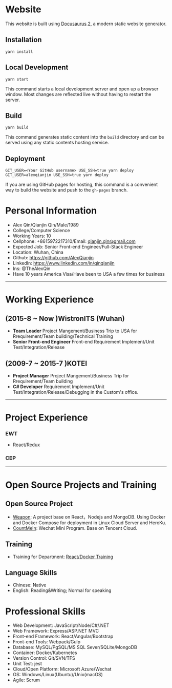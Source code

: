 # Website

This website is built using [Docusaurus 2](https://v2.docusaurus.io/), a modern static website generator.

## Installation

```console
yarn install
```

## Local Development

```console
yarn start
```

This command starts a local development server and open up a browser window. Most changes are reflected live without having to restart the server.

## Build

```console
yarn build
```

This command generates static content into the `build` directory and can be served using any static contents hosting service.

## Deployment

```console
GIT_USER=<Your GitHub username> USE_SSH=true yarn deploy
GIT_USER=alexqianjin USE_SSH=true yarn deploy
```

If you are using GitHub pages for hosting, this command is a convenient way to build the website and push to the `gh-pages` branch.

# Personal Information

 - Alex Qin/Qianjin Qin/Male/1989
 - College/Computer Science 
 - Working Years: 10
 - Cellphone: +8615972217310/Email: qianjin.qin@gmail.com
 - Expected Job: Senior Front-end Engineer/Full-Stack Engineer
 - Location: Wuhan, China
 - Github: https://github.com/AlexQianjin
 - LinkedIn: https://www.linkedin.com/in/qinqianjin
 - Ins: @TheAlexQin
 - Have 10 years America Visa/Have been to USA a few times for business

---

# Working Experience

## (2015-8 ~ Now )WistronITS (Wuhan) 
- **Team Leader** Project Mangement/Business Trip to USA for Rrequirement/Team building/Technical Training
- **Senior Front-end Engineer** Front-end Requirement Implement/Unit Test/Integration/Release

## (2009-7 ~ 2015-7 )KOTEI 
- **Project Manager** Project Mangement/Business Trip for Rrequirement/Team building
- **C# Developer** Requirement Implement/Unit Test/Integration/Release/Debugging in the Custom's office.

---

# Project Experience

### EWT
- React/Redux

### CEP

 
---

# Open Source Projects and Training

## Open Source Project

 - [Weapon](https://github.com/AlexQianjin/Weapon): A project base on React，Nodejs and MongoDB. Using Docker and Docker Compose for deployment in Linux Cloud Server and HeroKu.
 - [CountMeIn](https://github.com/AlexQianjin/CountMeIn): Wechat Mini Program. Base on Tencent Cloud.

## Training

 - Training for Department: [React/Docker Training](https://github.com/AlexQianjin/reactlearning)

## Language Skills
- Chinese: Native
- English: Reading&Writing; Normal for speaking

# Professional Skills

- Web Development: JavaScript/Node/C#/.NET
- Web Framework: Express/ASP.NET MVC
- Front-end Framework: React/Angular/Bootstrap
- Front-end Tools: Webpack/Gulp
- Database: MySQL/PgSQL/MS SQL Sever/SQLite/MongoDB
- Container: Docker/Kubernetes
- Version Control: Git/SVN/TFS
- Unit Test: jest
- Cloud/Open Platform: Microsoft Azure/Wechat
- OS: Windows/Linux(Ubuntu)/Unix(macOS)
- Agile: Scrum
